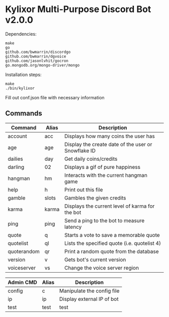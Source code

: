 **Kylixor Multi-Purpose Discord Bot**
v2.0.0
=====================================

Dependencies:
~~~
make
go
github.com/bwmarrin/discordgo
github.com/bwmarrin/dgvoice
github.com/jasonlvhit/gocron
go.mongodb.org/mongo-driver/mongo
~~~

Installation steps:
~~~
make
./bin/kylixor
~~~
Fill out conf.json file with necessary information

Commands
--------

| Command     | Alias | Description
| ----------- | ----- | -----------
| account     | acc   | Displays how many coins the user has
| age         | age   | Display the create date of the user or Snowflake ID
| dailies     | day   | Get daily coins/credits
| darling     | 02    | Displays a gif of pure happiness
| hangman     | hm    | Interacts with the current hangman game
| help        | h     | Print out this file
| gamble      | slots | Gambles the given credits
| karma       | karma | Displays the current level of karma for the bot
| ping        | ping  | Send a ping to the bot to measure latency
| quote       | q     | Starts a vote to save a memorable quote
| quotelist   | ql    | Lists the specified quote (i.e. quotelist 4)
| quoterandom | qr    | Print a random quote from the database
| version     | v     | Gets bot's current version
| voiceserver | vs    | Change the voice server region

| Admin CMD   | Alias | Description
| ----------- | ----- | -----------
| config      | c     | Manipulate the config file
| ip          | ip    | Display external IP of bot
| test        | test  | test
